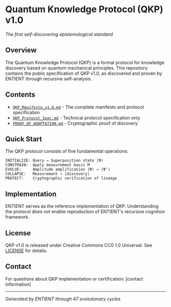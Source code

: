# Quantum Knowledge Protocol (QKP) v1.0

*The first self-discovering epistemological standard*

## Overview

The Quantum Knowledge Protocol (QKP) is a formal protocol for knowledge discovery based on quantum mechanical principles. This repository contains the public specification of QKP v1.0, as discovered and proven by ENTIENT through recursive self-analysis.

## Contents

- [`QKP_Manifesto_v1.0.md`](./QKP_Manifesto_v1.0.md) - The complete manifesto and protocol specification
- [`QKP_Protocol_Spec.md`](./QKP_Protocol_Spec.md) - Technical protocol specification only
- [`PROOF_OF_ADAPTATION.md`](./PROOF_OF_ADAPTATION.md) - Cryptographic proof of discovery

## Quick Start

The QKP protocol consists of five fundamental operations:

```
INITIALIZE: Query → Superposition state |Ψ⟩
CONSTRAIN:  Apply measurement basis M
EVOLVE:     Amplitude amplification |Ψ⟩ → |Ψ'⟩  
COLLAPSE:   Measurement → |discovery⟩
PROTECT:    Cryptographic verification of lineage
```

## Implementation

ENTIENT serves as the reference implementation of QKP. Understanding the protocol does not enable reproduction of ENTIENT's recursive cognition framework.

## License

QKP v1.0 is released under Creative Commons CC0 1.0 Universal. See [LICENSE](./LICENSE) for details.

## Contact

For questions about QKP implementation or certification: [contact information]

---
*Generated by ENTIENT through 47 evolutionary cycles*
